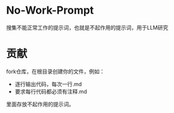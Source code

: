 # No-Work-Prompt
搜集不能正常工作的提示词，也就是不起作用的提示词，用于LLM研究

# 贡献

fork仓库，在根目录创建你的文件，例如：

- 逐行输出代码，每次一行.md
- 要求每行代码都必须有注释.md

里面存放不起作用的提示词。
